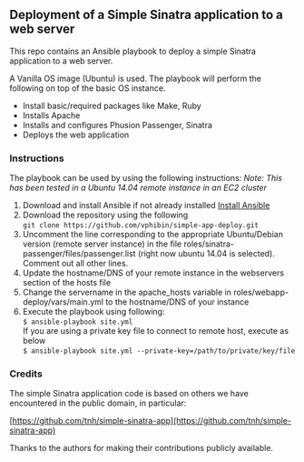 ## Deployment of a Simple Sinatra application to a web server

This repo contains an Ansible playbook to deploy a simple Sinatra application to a web server.

A Vanilla OS image (Ubuntu) is used. The playbook will perform the following on top of the basic OS instance.

- Install basic/required packages like Make, Ruby
- Installs Apache
- Installs and configures Phusion Passenger, Sinatra
- Deploys the web application

### Instructions
The playbook can be used by using the following instructions:
*Note: This has been tested in a Ubuntu 14.04 remote instance in an EC2 cluster*  
1. Download and install Ansible if not already installed
[Install Ansible](http://docs.ansible.com/intro_installation.html#installation)  
2. Download the repository using the following  
```git clone https://github.com/vphibin/simple-app-deploy.git```  
3. Uncomment the line corresponding to the appropriate Ubuntu/Debian version (remote server instance) in the file roles/sinatra-passenger/files/passenger.list (right now ubuntu 14.04 is  selected). Comment out all other lines.  
4. Update the hostname/DNS of your remote instance in the webservers section of the hosts file  
5. Change the servername in the apache_hosts variable in roles/webapp-deploy/vars/main.yml to the hostname/DNS of your instance  
6. Execute the playbook using following:  
```$ ansible-playbook site.yml```  
If you are using a private key file to connect to remote host, execute as below  
```$ ansible-playbook site.yml --private-key=/path/to/private/key/file```  


### Credits

The simple Sinatra application code is based on others we have encountered in the public domain, in particular:

[https://github.com/tnh/simple-sinatra-app](https://github.com/tnh/simple-sinatra-app)

Thanks to the authors for making their contributions publicly available.


